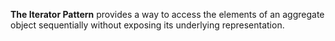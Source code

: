 **The Iterator Pattern** provides a way to access the elements of an aggregate object sequentially without exposing its underlying
representation.